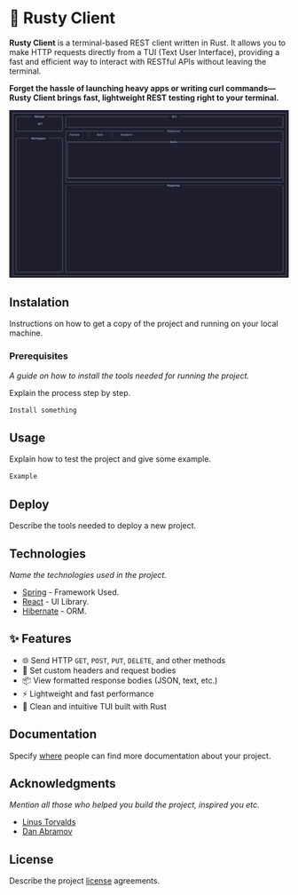 # 🦀 Rusty Client

**Rusty Client** is a terminal-based REST client written in Rust. It allows you to make HTTP requests directly from a TUI (Text User Interface), providing a fast and efficient way to interact with RESTful APIs without leaving the terminal.

**Forget the hassle of launching heavy apps or writing curl commands—Rusty Client brings fast, lightweight REST testing right to your terminal.**

![Demo](./Readme/pic1.gif)


## Instalation

Instructions on how to get a copy of the project and running on your local machine.

### Prerequisites

_A guide on how to install the tools needed for running the project._

Explain the process step by step.

```bash
Install something
```

## Usage

Explain how to test the project and give some example.

```bash
Example
```

## Deploy

Describe the tools needed to deploy a new project.

## Technologies

_Name the technologies used in the project._ 
* [Spring](https://spring.io/) - Framework Used.
* [React](https://reactjs.org/) - UI Library.
* [Hibernate](https://hibernate.org/) - ORM.

## ✨ Features

- 🌐 Send HTTP `GET`, `POST`, `PUT`, `DELETE`, and other methods
- 📝 Set custom headers and request bodies
- 📦 View formatted response bodies (JSON, text, etc.)
- ⚡ Lightweight and fast performance
- 🎨 Clean and intuitive TUI built with Rust

## Documentation

Specify [where](https://es.wikipedia.org/wiki/Wikipedia:Portada) people can find more documentation about your project.

## Acknowledgments

_Mention all those who helped you build the project, inspired you etc._

* [Linus Torvalds](https://github.com/torvalds)
* [Dan Abramov](https://github.com/gaearon)

## License
Describe the project [license](https://choosealicense.com/) agreements.
